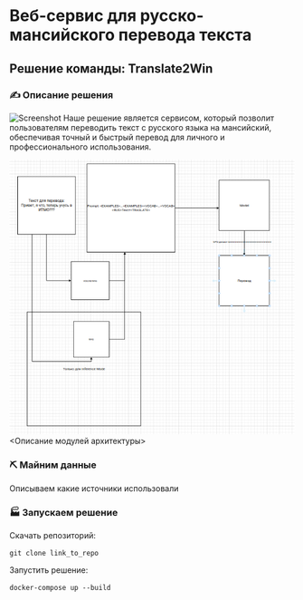 # Веб-сервис для русско-мансийского перевода текста

## Решение команды: **Translate2Win**


### ✍️ Описание решения
![Screenshot](./figs/web.png)
Наше решение является сервисом, который позволит пользователям переводить текст с русского языка на мансийский, обеспечивая точный и быстрый перевод для личного и профессионального использования.

![Screenshot](./figs/pipeline.png)
<Описание модулей архитектуры>


### ⛏️ Майним данные
Описываем какие источники использовали

### 🏭 Запускаем решение

Скачать репозиторий:
```
git clone link_to_repo
```

Запустить решение:
```
docker-compose up --build
```